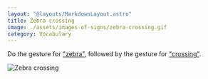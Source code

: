 ```yaml
---
layout: "@layouts/MarkdownLayout.astro"
title: Zebra crossing
image: ./assets/images-of-signs/zebra-crossing.gif
category: Vocabulary
---
```


Do the gesture for ["zebra"](./zebra),
followed by the gesture for ["crossing"](./crossing).

![Zebra crossing](@signs/zebra-crossing.gif)
